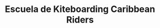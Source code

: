 ---
title: "Escuela de Kiteboarding Caribbean Riders"
url: /varadero/escuela-de-kiteboarding-caribbean-riders/
shop: Sport
---